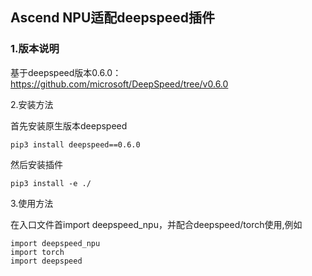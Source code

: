 ## Ascend NPU适配deepspeed插件

### 1.版本说明

基于deepspeed版本0.6.0：https://github.com/microsoft/DeepSpeed/tree/v0.6.0

2.安装方法

首先安装原生版本deepspeed

```
pip3 install deepspeed==0.6.0
```

然后安装插件

```
pip3 install -e ./
```

3.使用方法

在入口文件首import deepspeed_npu，并配合deepspeed/torch使用,例如

```
import deepspeed_npu
import torch
import deepspeed
```

